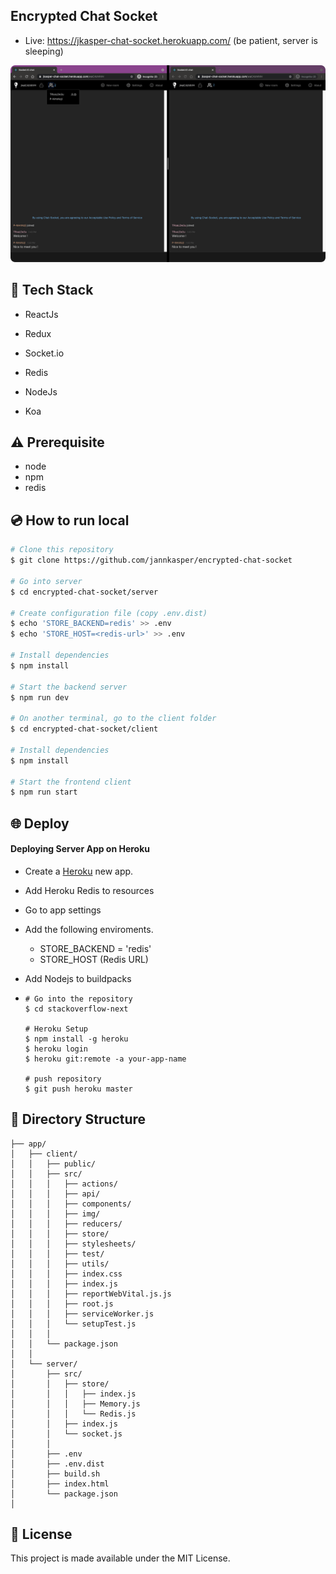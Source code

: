 ## Encrypted Chat Socket
- Live: https://jkasper-chat-socket.herokuapp.com/ (be patient, server is sleeping)

[![Product Name Screen Shot][product-screenshot]](https://github.com/jannkasper/encrypted-chat-socket/blob/master/screenshot.png)

## :rocket: Tech Stack

- ReactJs
- Redux
- Socket.io
- Redis
- NodeJs

- Koa

## :warning: Prerequisite

- node
- npm
- redis

## :cd: How to run local

```bash
# Clone this repository
$ git clone https://github.com/jannkasper/encrypted-chat-socket

# Go into server
$ cd encrypted-chat-socket/server

# Create configuration file (copy .env.dist)
$ echo 'STORE_BACKEND=redis' >> .env
$ echo 'STORE_HOST=<redis-url>' >> .env

# Install dependencies
$ npm install

# Start the backend server
$ npm run dev

# On another terminal, go to the client folder
$ cd encrypted-chat-socket/client

# Install dependencies
$ npm install

# Start the frontend client
$ npm run start
```

## :globe_with_meridians: Deploy

#### Deploying Server App on Heroku

- Create a [Heroku](https://dashboard.heroku.com/new-app) new app.
- Add Heroku Redis to resources
- Go to app settings
- Add the following enviroments.
  - STORE_BACKEND = 'redis'
  - STORE_HOST (Redis URL)
- Add Nodejs to buildpacks

-
      # Go into the repository
      $ cd stackoverflow-next
  
      # Heroku Setup
      $ npm install -g heroku
      $ heroku login
      $ heroku git:remote -a your-app-name
  
      # push repository
      $ git push heroku master


## :book: Directory Structure

```
├── app/
│   ├── client/
│   │   ├── public/
│   │   ├── src/
│   │   │   ├── actions/
│   │   │   ├── api/
│   │   │   ├── components/
│   │   │   ├── img/
│   │   │   ├── reducers/
│   │   │   ├── store/
│   │   │   ├── stylesheets/
│   │   │   ├── test/
│   │   │   ├── utils/
│   │   │   ├── index.css
│   │   │   ├── index.js
│   │   │   ├── reportWebVital.js.js
│   │   │   ├── root.js
│   │   │   ├── serviceWorker.js
│   │   │   └── setupTest.js
│   │   │
│   │   └── package.json
│   │
│   └── server/
│       ├── src/
│       │   ├── store/
│       │   │   ├── index.js
│       │   │   ├── Memory.js
│       │   │   └── Redis.js
│       │   ├── index.js
│       │   └── socket.js
│       │
│       ├── .env
│       ├── .env.dist
│       ├── build.sh
│       ├── index.html
│       └── package.json
│    
```

## :memo: License

This project is made available under the MIT License.





<!-- MARKDOWN LINKS & IMAGES -->
[product-screenshot]: screenshot.png
